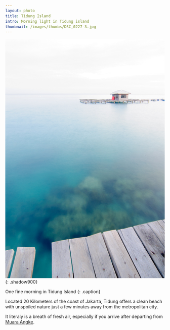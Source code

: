 ```yaml
---
layout: photo
title: Tidung Island
intro: Morning light in Tidung island
thumbnail: /images/thumbs/DSC_0227-3.jpg
---
```


[![Belajar Portrait][6]][7]
{: .shadow900}

   [6]: /images/DSC_0227.jpg
   [7]: /images/DSC_0227.jpg

One fine morning in Tidung Island
{: .caption}
 
Located 20 Kilometers of the coast of Jakarta, Tidung offers a clean beach with unspoiled nature just a few minutes away from the metropolitan city. 

It literaly is a breath of fresh air, especially if you arrive after departing from [Muara Angke][1].

[1]: /photos/muara-angke/

